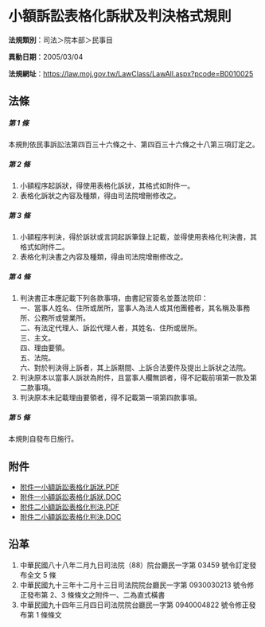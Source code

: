 # 小額訴訟表格化訴狀及判決格式規則

**法規類別**：司法＞院本部＞民事目

**異動日期**：2005/03/04  

**法規網址**：https://law.moj.gov.tw/LawClass/LawAll.aspx?pcode=B0010025





## 法條
##### 第 1 條
本規則依民事訴訟法第四百三十六條之十、第四百三十六條之十八第三項訂定之。

##### 第 2 條
1. 小額程序起訴狀，得使用表格化訴狀，其格式如附件一。
1. 表格化訴狀之內容及種類，得由司法院增刪修改之。

##### 第 3 條
1. 小額程序判決，得於訴狀或言詞起訴筆錄上記載，並得使用表格化判決書，其格式如附件二。
1. 表格化判決書之內容及種類，得由司法院增刪修改之。

##### 第 4 條
1. 判決書正本應記載下列各款事項，由書記官簽名並蓋法院印：  
一、當事人姓名、住所或居所，當事人為法人或其他團體者，其名稱及事務所、公務所或營業所。  
二、有法定代理人、訴訟代理人者，其姓名、住所或居所。  
三、主文。  
四、理由要領。  
五、法院。  
六、對於判決得上訴者，其上訴期間、上訴合法要件及提出上訴狀之法院。
1. 判決原本以當事人訴狀為附件，且當事人欄無誤者，得不記載前項第一款及第二款事項。
1. 判決原本未記載理由要領者，得不記載第一項第四款事項。

##### 第 5 條
本規則自發布日施行。
## 附件
* [附件一小額訴訟表格化訴狀.PDF](https://law.moj.gov.tw/LawClass/LawGetFile.ashx?FileId=0000233589)
* [附件一小額訴訟表格化訴狀.DOC](https://law.moj.gov.tw/LawClass/LawGetFile.ashx?FileId=0000020845)
* [附件二小額訴訟表格化判決.PDF](https://law.moj.gov.tw/LawClass/LawGetFile.ashx?FileId=0000233590)
* [附件二小額訴訟表格化判決.DOC](https://law.moj.gov.tw/LawClass/LawGetFile.ashx?FileId=0000020846)
## 沿革
1. 中華民國八十八年二月九日司法院（88）院台廳民一字第 03459  號令訂定發布全文 5  條
1. 中華民國九十三年十二月十三日司法院院台廳民一字第 0930030213 號令修正發布第 2、3 條條文之附件一、二為直式橫書
1. 中華民國九十四年三月四日司法院院台廳民一字第 0940004822 號令修正發布第 1  條條文
